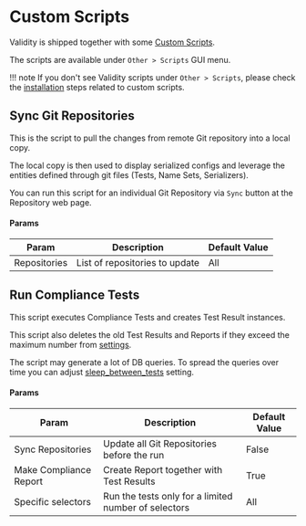 # Custom Scripts

Validity is shipped together with some [Custom Scripts](https://docs.netbox.dev/en/stable/customization/custom-scripts/).

The scripts are available under `Other > Scripts` GUI menu.

!!! note
    If you don't see Validity scripts under `Other > Scripts`, please check the [installation](../installation.md) steps related to custom scripts.

## Sync Git Repositories

This is the script to pull the changes from remote Git repository into a local copy.

The local copy is then used to display serialized configs and leverage the entities defined through git files (Tests, Name Sets, Serializers).

You can run this script for an individual Git Repository via `Sync` button at the Repository web page.

#### Params

| **Param**    | **Description**                | **Default Value** |
|--------------|--------------------------------|-------------------|
| Repositories | List of repositories to update | All               |


## Run Compliance Tests

This script executes Compliance Tests and creates Test Result instances.

This script also deletes the old Test Results and Reports if they exceed the maximum number from [settings](../plugin_settings.md).

The script may generate a lot of DB queries. To spread the queries over time you can adjust [sleep_between_tests](../plugin_settings.md#sleep_between_tests) setting.

#### Params

| **Param**              | **Description**                                      | **Default Value** |
|------------------------|------------------------------------------------------|-------------------|
| Sync Repositories      | Update all Git Repositories before the run           | False             |
| Make Compliance Report | Create Report together with Test Results             | True              |
| Specific selectors     | Run the tests only for a limited number of selectors | All               |
